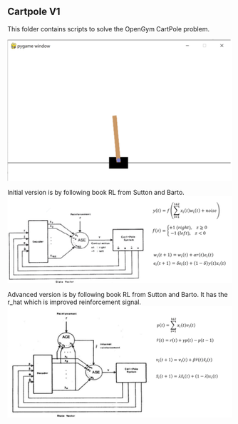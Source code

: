 
## Cartpole V1
This folder contains scripts to solve the OpenGym CartPole problem.

![Cart pole](./CartPole-V1.png)

Initial version is by following book RL from Sutton and Barto.
![Cart pole](./initial_version.png)

Advanced version is by following book RL from Sutton and Barto.
It has the r_hat which is improved reinforcement signal.
![Cart pole](./advanced_version.png)

